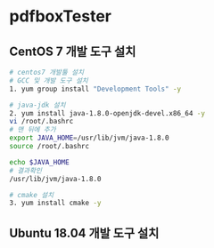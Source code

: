 ﻿# pdfboxTester 

## CentOS 7 개발 도구 설치
```bash
# centos7 개발툴 설치
# GCC 및 개발 도구 설치
1. yum group install "Development Tools" -y

# java-jdk 설치
2. yum install java-1.8.0-openjdk-devel.x86_64 -y
vi /root/.bashrc
# 맨 뒤에 추가
export JAVA_HOME=/usr/lib/jvm/java-1.8.0
source /root/.bashrc

echo $JAVA_HOME
# 결과확인
/usr/lib/jvm/java-1.8.0

# cmake 설치
3. yum install cmake -y
```

## Ubuntu 18.04 개발 도구 설치
```bash
```